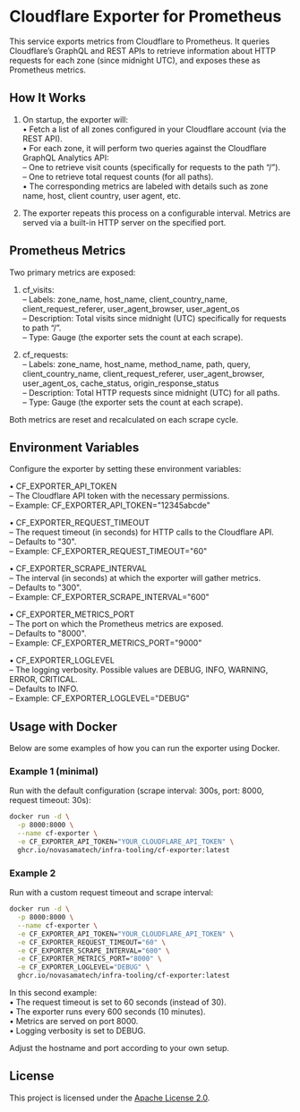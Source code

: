 # Cloudflare Exporter for Prometheus

This service exports metrics from Cloudflare to Prometheus. It queries Cloudflare’s GraphQL and REST APIs to retrieve information about HTTP requests for each zone (since midnight UTC), and exposes these as Prometheus metrics.

## How It Works

1. On startup, the exporter will:  
   • Fetch a list of all zones configured in your Cloudflare account (via the REST API).  
   • For each zone, it will perform two queries against the Cloudflare GraphQL Analytics API:  
     – One to retrieve visit counts (specifically for requests to the path “/”).  
     – One to retrieve total request counts (for all paths).  
   • The corresponding metrics are labeled with details such as zone name, host, client country, user agent, etc.  

2. The exporter repeats this process on a configurable interval. Metrics are served via a built-in HTTP server on the specified port.

## Prometheus Metrics

Two primary metrics are exposed:

1. cf_visits:  
   – Labels: zone_name, host_name, client_country_name, client_request_referer, user_agent_browser, user_agent_os  
   – Description: Total visits since midnight (UTC) specifically for requests to path “/”.  
   – Type: Gauge (the exporter sets the count at each scrape).

2. cf_requests:  
   – Labels: zone_name, host_name, method_name, path, query, client_country_name, client_request_referer, user_agent_browser, user_agent_os, cache_status, origin_response_status  
   – Description: Total HTTP requests since midnight (UTC) for all paths.  
   – Type: Gauge (the exporter sets the count at each scrape).

Both metrics are reset and recalculated on each scrape cycle.

## Environment Variables

Configure the exporter by setting these environment variables:

• CF_EXPORTER_API_TOKEN  
  – The Cloudflare API token with the necessary permissions.  
  – Example: CF_EXPORTER_API_TOKEN="12345abcde"  

• CF_EXPORTER_REQUEST_TIMEOUT  
  – The request timeout (in seconds) for HTTP calls to the Cloudflare API.  
  – Defaults to "30".  
  – Example: CF_EXPORTER_REQUEST_TIMEOUT="60"  

• CF_EXPORTER_SCRAPE_INTERVAL  
  – The interval (in seconds) at which the exporter will gather metrics.  
  – Defaults to "300".  
  – Example: CF_EXPORTER_SCRAPE_INTERVAL="600"  

• CF_EXPORTER_METRICS_PORT  
  – The port on which the Prometheus metrics are exposed.  
  – Defaults to "8000".  
  – Example: CF_EXPORTER_METRICS_PORT="9000"  

• CF_EXPORTER_LOGLEVEL  
  – The logging verbosity. Possible values are DEBUG, INFO, WARNING, ERROR, CRITICAL.  
  – Defaults to INFO.  
  – Example: CF_EXPORTER_LOGLEVEL="DEBUG"  

## Usage with Docker

Below are some examples of how you can run the exporter using Docker.

### Example 1 (minimal)
Run with the default configuration (scrape interval: 300s, port: 8000, request timeout: 30s):
  
```bash
docker run -d \
  -p 8000:8000 \
  --name cf-exporter \
  -e CF_EXPORTER_API_TOKEN="YOUR_CLOUDFLARE_API_TOKEN" \
  ghcr.io/novasamatech/infra-tooling/cf-exporter:latest
```

### Example 2
Run with a custom request timeout and scrape interval:
  
```bash
docker run -d \
  -p 8000:8000 \
  --name cf-exporter \
  -e CF_EXPORTER_API_TOKEN="YOUR_CLOUDFLARE_API_TOKEN" \
  -e CF_EXPORTER_REQUEST_TIMEOUT="60" \
  -e CF_EXPORTER_SCRAPE_INTERVAL="600" \
  -e CF_EXPORTER_METRICS_PORT="8000" \
  -e CF_EXPORTER_LOGLEVEL="DEBUG" \
  ghcr.io/novasamatech/infra-tooling/cf-exporter:latest
```

In this second example:  
• The request timeout is set to 60 seconds (instead of 30).  
• The exporter runs every 600 seconds (10 minutes).  
• Metrics are served on port 8000.  
• Logging verbosity is set to DEBUG.

Adjust the hostname and port according to your own setup.

## License

This project is licensed under the [Apache License 2.0](../LICENSE).
